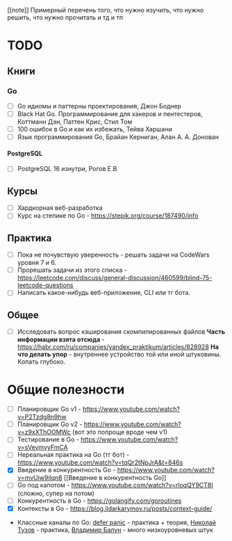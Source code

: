 [[note]]
Примерный перечень того, что нужно изучить, что нужно решить, что нужно прочитать и тд и тп

# TODO
## Книги
### Go
- [ ] Go идиомы и паттерны проектирования, Джон Боднер
- [ ] Black Hat Go. Программирование для хакеров и пентестеров, Коттманн Дэн, Паттен Крис, Стил Том
- [ ] 100 ошибок в Go и как их избежать, Тейва Харшани
- [ ] Язык программирования Go, Брайан Керниган, Алан А. А. Донован

#### PostgreSQL
- [ ] PostgreSQL 16 изнутри, Рогов Е.В


## Курсы
- [ ] Хардкорная веб-разработка
- [ ] Курс на степике по Go - https://stepik.org/course/187490/info

## Практика
- [ ] Пока не почувствую уверенность - решать задачи на CodeWars уровня 7 и 6.
- [ ] Прорешать задачи из этого списка - https://leetcode.com/discuss/general-discussion/460599/blind-75-leetcode-questions
- [ ] Написать какое-нибудь веб-приложение, CLI или тг бота. 
## Общее
- [ ] Исследовать вопрос кэширования скомпилированных файлов
**Часть информации взята отсюда** - https://habr.com/ru/companies/yandex_praktikum/articles/828928
**На что делать упор** - внутреннее устройство той или иной штуковины. Копать глубоко.
# Общие полезности
- [ ] Планировщик Go v1 - https://www.youtube.com/watch?v=P2Tzdg8n9hw
- [ ] Планировщик Go v2 - https://www.youtube.com/watch?v=z9xXThOOMWc (вот это попроще вроде чем v1)
- [ ] Тестирование в Go - https://www.youtube.com/watch?v=sVevmvyFmCA
- [ ] Нереальная практика на Go (тг бот) - https://www.youtube.com/watch?v=tqQr2tNpJrA&t=846s
- [x] Введение в конкурентность Go - https://www.youtube.com/watch?v=mvUiw9ilqn8 [[Введение в конкурентность Go]]
- [ ] Go под капотом - https://www.youtube.com/watch?v=rloqQY9CT8I (сложно, супер на потом)
- [ ] Конкурентность в Go - https://golangify.com/goroutines
- [x] Контексты в Go - https://blog.ildarkarymov.ru/posts/context-guide/
- Классные каналы по Go: [defer panic](https://www.youtube.com/@deferpanic) - практика + теория, [Николай Тузов](https://www.youtube.com/@nikolay_tuzov) - практика, [Владимир Балун](https://www.youtube.com/@vladimir_balun_programming) - много низкоуровневых штук